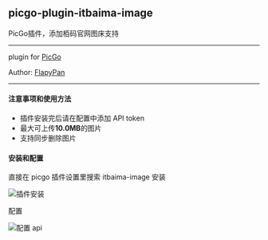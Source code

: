 ## picgo-plugin-itbaima-image

PicGo插件，添加栢码官网图床支持

---

plugin for [PicGo](https://github.com/Molunerfinn/PicGo)

Author: [FlapyPan](https://github.com/flapypan)

---

#### 注意事项和使用方法

- 插件安装完后请在配置中添加 API token
- 最大可上传**10.0MB**的图片
- 支持同步删除图片

#### 安装和配置

直接在 picgo 插件设置里搜索 itbaima-image 安装

![插件安装](https://image.itbaima.cn/images/24/image-2024031622933563.png)

配置

![配置 api](https://image.itbaima.cn/images/24/image-20240316222548829.png)
